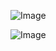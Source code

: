 ![Image](https://github.com/user-attachments/assets/927eb8eb-fc4f-4883-bd8f-41cacace4adb)

![Image](https://github.com/user-attachments/assets/55696483-2cd8-45e9-92f3-40eabaf2e15a)
